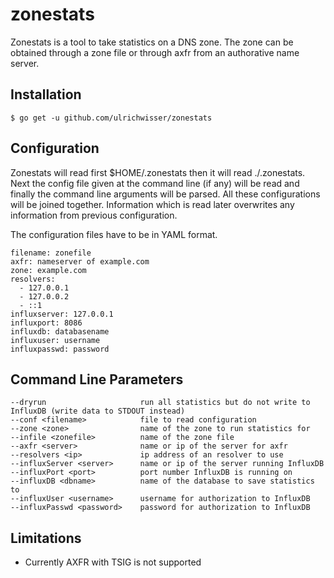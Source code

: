 # zonestats

Zonestats is a tool to take statistics on a DNS zone.
The zone can be obtained through a zone file or through axfr from an authorative name server.

## Installation

```
$ go get -u github.com/ulrichwisser/zonestats
```

## Configuration
Zonestats will read first $HOME/.zonestats then it will read ./.zonestats. Next the config file given at the command line (if any) will be read and finally the command line arguments will be parsed. All these configurations will be joined together. Information which is read later overwrites any information from previous configuration.

The configuration files have to be in YAML format.
```
filename: zonefile
axfr: nameserver of example.com
zone: example.com
resolvers: 
  - 127.0.0.1
  - 127.0.0.2
  - ::1
influxserver: 127.0.0.1
influxport: 8086
influxdb: databasename
influxuser: username
influxpasswd: password
```

## Command Line Parameters
```
--dryrun                     run all statistics but do not write to InfluxDB (write data to STDOUT instead)
--conf <filename>            file to read configuration
--zone <zone>                name of the zone to run statistics for
--infile <zonefile>          name of the zone file
--axfr <server>              name or ip of the server for axfr
--resolvers <ip>             ip address of an resolver to use
--influxServer <server>      name or ip of the server running InfluxDB
--influxPort <port>          port number InfluxDB is running on
--influxDB <dbname>          name of the database to save statistics to
--influxUser <username>      username for authorization to InfluxDB
--influxPasswd <password>    password for authorization to InfluxDB
```
## Limitations
- Currently AXFR with TSIG is not supported

